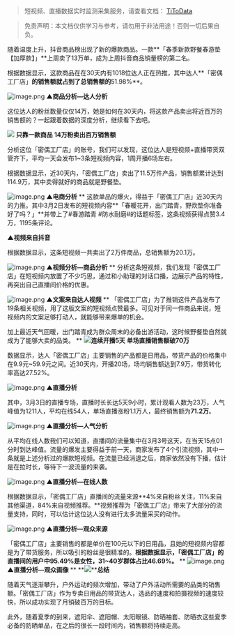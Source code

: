 > 短视频、直播数据实时监测采集服务，请查看文档： [TiToData](https://www.titodata.com?from=douyinarticle)

> 免责声明：本文档仅供学习与参考，请勿用于非法用途！否则一切后果自负。



随着温度上升，抖音商品榜出现了新的爆款商品。一款**「春季新款野餐春游垫【加厚款】」**上周卖了13万单，成为上周抖音商品销量榜的第二名。


根据数据显示，这款商品在在30天内有1018位达人正在热推，其中达人**「密偶工厂店」**的销售额就占到了总销售额的**51.98%**。


![image.png](https://cdn.nlark.com/yuque/0/2021/png/97322/1616115539959-5180e077-316b-4271-af2f-6d7244269bb1.png#align=left&display=inline&height=204&margin=%5Bobject%20Object%5D&name=image.png&originHeight=408&originWidth=590&size=82363&status=done&style=none&width=295)
********▲商品分析—达人分析********


这位达人的粉丝数量仅仅14万，她是如何在30天内，将这款产品卖出将近百万的销售额的？一起跟着数据的深度分析，继续看下去吧。

**![](https://cdn.nlark.com/yuque/0/2021/webp/97322/1616115497658-b8db91cc-5901-4d97-b2e9-959cc5335041.webp#align=left&display=inline&height=22&margin=%5Bobject%20Object%5D&originHeight=170&originWidth=1080&size=0&status=done&style=none&width=140)**
**只靠一款商品**
**14万粉卖出百万销售额**


分析这位「密偶工厂店」的账号，我们可以发现，这位达人是短视频+直播带货双管齐下，平均一天会发布1~3条短视频内容，1周开播6场左右。


根据数据显示，近30天内，「密偶工厂店」卖出了11.5万件产品，销售额累计达到114.9万，其中卖得就好的商品就是野餐垫。


![image.png](https://cdn.nlark.com/yuque/0/2021/png/97322/1616115548716-36ecad3a-b197-4bd6-9e17-ba54f55f045f.png#align=left&display=inline&height=685&margin=%5Bobject%20Object%5D&name=image.png&originHeight=1370&originWidth=958&size=745763&status=done&style=none&width=479)
********▲电商分析********
**
这款单品的爆火，得益于「密偶工厂店」近30天内的力推。其中3月2日发布的短视频内容**「春暖花开，出门踏青，野炊垫你准备好了吗？」**并带上了#春游踏青 #防水耐磨#的话题标签，这条视频获得点赞3.4万，1195条评论。


****▲视频来自抖音****


根据数据显示，这条短视频一共卖出了2万件商品，总销售额为20.1万。


![image.png](https://cdn.nlark.com/yuque/0/2021/png/97322/1616115559248-d91edf2d-0d7a-410e-a01e-491e42543d9a.png#align=left&display=inline&height=671&margin=%5Bobject%20Object%5D&name=image.png&originHeight=1342&originWidth=976&size=464084&status=done&style=none&width=488)
****▲视频分析—商品分析****
**
分析这条短视频，我们发现「密偶工厂店」在短视频内放置了不少巧思，通过和小助理的对话口播，边展示产品的特性，再突出自己直播间价格的优惠。


![image.png](https://cdn.nlark.com/yuque/0/2021/png/97322/1616115570992-05aaeb26-2b02-4819-9ef9-be92edbd3116.png#align=left&display=inline&height=376&margin=%5Bobject%20Object%5D&name=image.png&originHeight=752&originWidth=916&size=90654&status=done&style=none&width=458)
****▲文案来自达人视频****
**
「密偶工厂店」为了推销这件产品发布了19条相关视频，用了这版文案的短视频点赞最多。可见对于同一件商品来说，短视频内的文案足够打动人，就能够带来爆单的机会。


加上最近天气回暖，出门踏青成为群众周末的必备出游活动，这时候野餐垫自然就成为了能够大卖的品类。
**
**![](https://cdn.nlark.com/yuque/0/2021/webp/97322/1616115497587-1a313fb8-a542-43e6-8b52-c8689ae3cf6c.webp#align=left&display=inline&height=22&margin=%5Bobject%20Object%5D&originHeight=170&originWidth=1080&size=0&status=done&style=none&width=140)连续开播5天**
**单场直播销售额破70万**


数据显示，达人「密偶工厂店」主要销售的产品都是日用品，带货产品的价格集中在9.9元~59.9元之间。近30天内，开播20场，场均销售额达到7.9万，带货转化率高达27.52%。


![image.png](https://cdn.nlark.com/yuque/0/2021/png/97322/1616115583143-e118f4c2-0759-43af-a27a-f45a22cbcb2b.png#align=left&display=inline&height=320&margin=%5Bobject%20Object%5D&name=image.png&originHeight=640&originWidth=694&size=150546&status=done&style=none&width=347)
****▲直播分析****


其中，3月3日的直播专场，直播时长长达5天9小时，累计观看人数为23万，人气峰值为1211人，平均在线54人，单场直播涨粉1.1万人，最终销售额为**71.2万**。


![image.png](https://cdn.nlark.com/yuque/0/2021/png/97322/1616115590747-bb146025-dc6f-4cc0-8ee0-d3658b6209b4.png#align=left&display=inline&height=469&margin=%5Bobject%20Object%5D&name=image.png&originHeight=938&originWidth=698&size=276394&status=done&style=none&width=349)
****▲直播分析—人气分析****


从平均在线人数我们可以知道，直播间的流量集中在3月3号这天，在当天15点01分时到达峰值。流量的爆发主要得益于前一天，商家发布了4个引流视频，其中一条就是上述分析过的爆款短视频。在流量已经消退之后，商家依然没有下播，估计是在拉时长，等待下一波流量的来袭。


![image.png](https://cdn.nlark.com/yuque/0/2021/png/97322/1616115599597-8e4e6025-17c4-48f6-9680-4a413af6db49.png#align=left&display=inline&height=239&margin=%5Bobject%20Object%5D&name=image.png&originHeight=478&originWidth=712&size=79244&status=done&style=none&width=356)
****▲直播分析—在线人数****


根据数据显示，「密偶工厂店」直播间的流量来源**4%来自粉丝关注，11%来自其他渠道，84%来自视频推荐。**视频推荐为「密偶工厂店」带来了大部分的流量支持，同时，可以估计这位达人没有进行太多流量采买的动作。


![image.png](https://cdn.nlark.com/yuque/0/2021/png/97322/1616115606810-db2dd219-fab3-4a77-96b6-439dbd25c7bf.png#align=left&display=inline&height=272&margin=%5Bobject%20Object%5D&name=image.png&originHeight=544&originWidth=762&size=163290&status=done&style=none&width=381)
********▲直播分析—观众来源********


「密偶工厂店」主要销售的都是单价在100元以下的日用品，且她的短视频内容都是为了带货服务，所以吸引的粉丝是很精准的。**根据数据显示，「密偶工厂店」的直播间的用户中95.49%是女性，31~40岁群体占比46.69%。**
**
![image.png](https://cdn.nlark.com/yuque/0/2021/png/97322/1616115615313-546ce6b0-535e-4d69-be43-8b759cfd54d2.png#align=left&display=inline&height=289&margin=%5Bobject%20Object%5D&name=image.png&originHeight=578&originWidth=690&size=132432&status=done&style=none&width=345)
****▲直播分析—观众画像****
**
**![](https://cdn.nlark.com/yuque/0/2021/webp/97322/1616115497608-a1795f50-d10e-4a74-87f0-4ef8a0c8b526.webp#align=left&display=inline&height=22&margin=%5Bobject%20Object%5D&originHeight=170&originWidth=1080&size=0&status=done&style=none&width=140)****总结**

随着天气逐渐攀升，户外运动的频次增加，带动了户外活动所需要的品类的销售额。「密偶工厂店」作为专卖日用品的带货达人，选品的速度和拍摄视频的速度较快，所以成功实现了月销破百万的目标。

此外，随着夏季的到来，遮阳伞、遮阳帽、太阳眼镜、防晒袖套、防晒衣这些夏季必备的防晒单品，在之后的很长一段时间内，销售额将持续走高。
